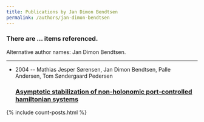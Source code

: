 ```yaml
---
title: Publications by Jan Dimon Bendtsen
permalink: /authors/jan-dimon-bendtsen
---
```


<h3 id="number-posts">There are ... items referenced.</h3>
<p id='info-authors'>Alternative author names: Jan Dimon Bendtsen.</p>
<hr />
<ul class="post-list">
<li><span class='post-meta'>2004 -- Mathias Jesper Sørensen, Jan Dimon Bendtsen, Palle Andersen, Tom Søndergaard Pedersen</span><h3><a class='post-link' href="{{ site.baseurl }}/asymptotic-stabilization-of-non-holonomic-port-controlled-hamiltonian-systems">Asymptotic stabilization of non-holonomic port-controlled hamiltonian systems</a></h3></li>

</ul>
{% include count-posts.html %}
